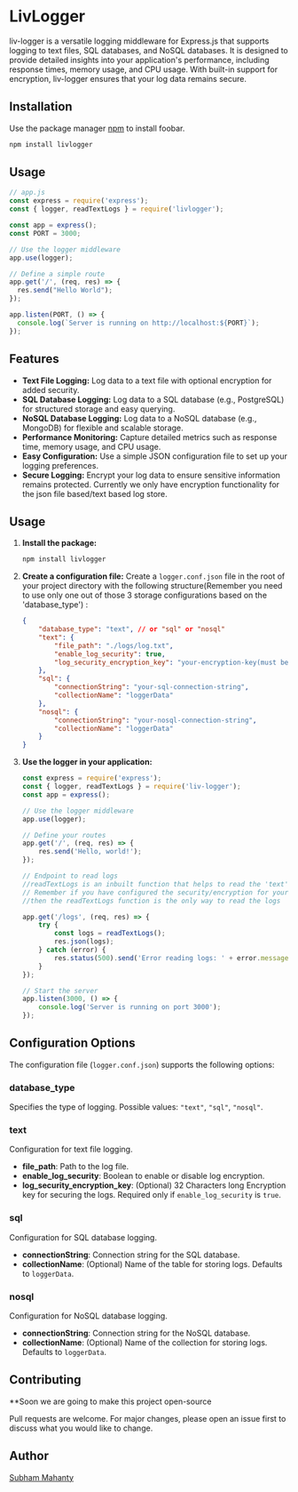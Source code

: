 # LivLogger

liv-logger is a versatile logging middleware for Express.js that supports logging to text files, SQL databases, and NoSQL databases. It is designed to provide detailed insights into your application's performance, including response times, memory usage, and CPU usage. With built-in support for encryption, liv-logger ensures that your log data remains secure.

## Installation

Use the package manager [npm](https://docs.npmjs.com/downloading-and-installing-node-js-and-npm) to install foobar.

```bash
npm install livlogger
```

## Usage

```JavaScript
// app.js
const express = require('express');
const { logger, readTextLogs } = require('livlogger');

const app = express();
const PORT = 3000;

// Use the logger middleware
app.use(logger);

// Define a simple route
app.get('/', (req, res) => {
  res.send("Hello World");
});

app.listen(PORT, () => {
  console.log(`Server is running on http://localhost:${PORT}`);
});

```

## Features

- **Text File Logging:** Log data to a text file with optional encryption for added security.
- **SQL Database Logging:** Log data to a SQL database (e.g., PostgreSQL) for structured storage and easy querying.
- **NoSQL Database Logging:** Log data to a NoSQL database (e.g., MongoDB) for flexible and scalable storage.
- **Performance Monitoring:** Capture detailed metrics such as response time, memory usage, and CPU usage.
- **Easy Configuration:** Use a simple JSON configuration file to set up your logging preferences.
- **Secure Logging:** Encrypt your log data to ensure sensitive information remains protected. Currently we only have encryption functionality for the json file based/text based log store.
## Usage

1. **Install the package:**
    ```bash
    npm install livlogger
    ```

2. **Create a configuration file:**
    Create a `logger.conf.json` file in the root of your project directory with the following structure(Remember you need to use only one out of those 3 storage configurations based on the 'database_type') :
    ```json
    {
        "database_type": "text", // or "sql" or "nosql"
        "text": {
            "file_path": "./logs/log.txt",
            "enable_log_security": true,
            "log_security_encryption_key": "your-encryption-key(must be 32characters long)"
        },
        "sql": {
            "connectionString": "your-sql-connection-string",
            "collectionName": "loggerData"
        },
        "nosql": {
            "connectionString": "your-nosql-connection-string",
            "collectionName": "loggerData"
        }
    }
    ```

3. **Use the logger in your application:**
    ```javascript
    const express = require('express');
    const { logger, readTextLogs } = require('liv-logger');
    const app = express();

    // Use the logger middleware
    app.use(logger);

    // Define your routes
    app.get('/', (req, res) => {
        res.send('Hello, world!');
    });
 
    // Endpoint to read logs
    //readTextLogs is an inbuilt function that helps to read the 'text' based stored data.
    // Remember if you have configured the security/encryption for your text based storage,
    //then the readTextLogs function is the only way to read the logs

    app.get('/logs', (req, res) => {
        try {
            const logs = readTextLogs(); 
            res.json(logs);
        } catch (error) {
            res.status(500).send('Error reading logs: ' + error.message);
        }
    });

    // Start the server
    app.listen(3000, () => {
        console.log('Server is running on port 3000');
    });
    ```
## Configuration Options

The configuration file (`logger.conf.json`) supports the following options:

### database_type
Specifies the type of logging. Possible values: `"text"`, `"sql"`, `"nosql"`.

### text
Configuration for text file logging.
- **file_path**: Path to the log file.
- **enable_log_security**: Boolean to enable or disable log encryption.
- **log_security_encryption_key**: (Optional) 32 Characters long Encryption key for securing the logs. Required only if `enable_log_security` is `true`.

### sql
Configuration for SQL database logging.
- **connectionString**: Connection string for the SQL database.
- **collectionName**: (Optional) Name of the table for storing logs. Defaults to `loggerData`.

### nosql
Configuration for NoSQL database logging.
- **connectionString**: Connection string for the NoSQL database.
- **collectionName**: (Optional) Name of the collection for storing logs. Defaults to `loggerData`.


## Contributing
**Soon we are going to make this project open-source 

Pull requests are welcome. For major changes, please open an issue first
to discuss what you would like to change.

## Author

[Subham Mahanty](https://www.linkedin.com/in/subham-mahanty/)